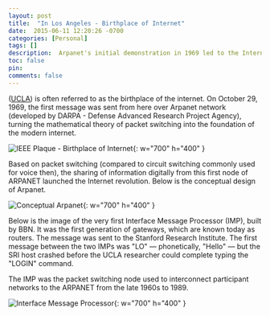 ```yaml
---
layout: post
title:  "In Los Angeles - Birthplace of Internet"
date:  2015-06-11 12:20:26 -0700
categories: [Personal]
tags: []
description:  Arpanet's initial demonstration in 1969 led to the Internet, whose world-changing consequences unfold on a daily basis today.
toc: false
pin: 
comments: false
---
```


([UCLA](https://samueli.ucla.edu/)) is often referred to as the birthplace of the internet. On October 29, 1969, the first message was sent from here over Arpanet network (developed by DARPA - Defense Advanced Research Project Agency), turning the mathematical theory of packet switching into the foundation of the modern internet.  

![IEEE Plaque - Birthplace of Internet](https://ketanhm.github.io/images/IEEE.jpg){: w="700" h="400" }

Based on packet switching (compared to circuit switching commonly used for voice then), the sharing of information digitally from this first node of ARPANET launched the Internet revolution. Below is the conceptual design of Arpanet.

![Conceptual Arpanet](https://ketanhm.github.io/images/Arpanet.jpg){: w="700" h="400" }

Below is the image of the very first Interface Message Processor (IMP), built by BBN. It was the first generation of gateways, which are known today as routers. The message was sent to the Stanford Research Institute. The first message between the two IMPs was "LO" — phonetically, "Hello" — but the SRI host crashed before the UCLA researcher could complete typing the "LOGIN" command.

The IMP was the packet switching node used to interconnect participant networks to the ARPANET from the late 1960s to 1989. 

![Interface Message Processor](https://ketanhm.github.io/images/IMP.jpg){: w="700" h="400" }
